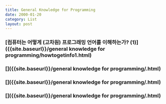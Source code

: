 ```yaml
---
title: General Knowledge for Programming
date: 2000-01-20
category: List
layout: post
---
```



### [컴퓨터는 어떻게 (고차원) 프로그래밍 언어를 이해하는가? (1)]({{site.baseurl}}/general knowledge for programming/howtogetinfo1.html)

### []({{site.baseurl}}/general knowledge for programming/.html)

### []({{site.baseurl}}/general knowledge for programming/.html)

### []({{site.baseurl}}/general knowledge for programming/.html)
